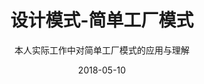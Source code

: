 ---
layout: post
title: '设计模式-简单工厂模式'
subtitle: '本人实际工作中对简单工厂模式的应用与理解'
date: 2018-05-10
categories: C++
tags: DesignPattern C++
---